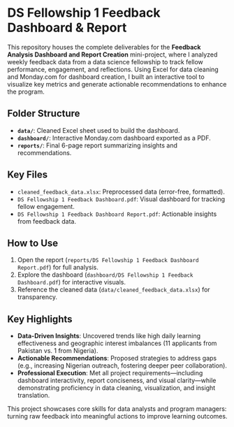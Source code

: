 

# DS Fellowship 1 Feedback Dashboard & Report  

This repository houses the complete deliverables for the **Feedback Analysis Dashboard and Report Creation** mini-project, where I analyzed weekly feedback data from a data science fellowship to track fellow performance, engagement, and reflections. Using Excel for data cleaning and Monday.com for dashboard creation, I built an interactive tool to visualize key metrics and generate actionable recommendations to enhance the program.  


## Folder Structure  
- **`data/`**: Cleaned Excel sheet used to build the dashboard.  
- **`dashboard/`**: Interactive Monday.com dashboard exported as a PDF.  
- **`reports/`**: Final 6-page report summarizing insights and recommendations.  

## Key Files  
- `cleaned_feedback_data.xlsx`: Preprocessed data (error-free, formatted).  
- `DS Fellowship 1 Feedback Dashboard.pdf`: Visual dashboard for tracking fellow engagement.  
- `DS Fellowship 1 Feedback Dashboard Report.pdf`: Actionable insights from feedback data.  

## How to Use  
1. Open the report (`reports/DS Fellowship 1 Feedback Dashboard Report.pdf`) for full analysis.  
2. Explore the dashboard (`dashboard/DS Fellowship 1 Feedback Dashboard.pdf`) for interactive visuals.  
3. Reference the cleaned data (`data/cleaned_feedback_data.xlsx`) for transparency.  



## Key Highlights  
- **Data-Driven Insights**: Uncovered trends like high daily learning effectiveness and geographic interest imbalances (11 applicants from Pakistan vs. 1 from Nigeria).  
- **Actionable Recommendations**: Proposed strategies to address gaps (e.g., increasing Nigerian outreach, fostering deeper peer collaboration).  
- **Professional Execution**: Met all project requirements—including dashboard interactivity, report conciseness, and visual clarity—while demonstrating proficiency in data cleaning, visualization, and insight translation.  


This project showcases core skills for data analysts and program managers: turning raw feedback into meaningful actions to improve learning outcomes.  
